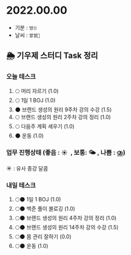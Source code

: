 # 2022.00.00

- 기분 : `멍🙄`
- 날씨 : `쌀쌀🥶`

## 🌦️ 기우제 스터디 Task 정리

### 오늘 테스크

1. 🌕 머리 자르기 (1.0)
2. 🌕 1일 1 BOJ (1.0)
3. 🌑 브랜드 생성의 원리 9주차 강의 수강 (1.5)
4. 🌕 브랜드 생성의 원리 2주차 강의 정리 (1.0)
5. 🌕 다음주 계획 세우기 (1.0)
6. 🌑 운동 (1.0)

### 업무 진행상태 (좋음 : ☀  , 보통: 🌤 , 나쁨 : ⛈)

☀ : 유사 종강 달콤

### 내일 테스크

1. 🌕🌑 1일 1 BOJ (1.0)
2. 🌕🌑 백준 풀이 블로깅 (1.0)
3. 🌕🌑 브랜드 생성의 원리 4주차 강의 정리 (1.0)
4. 🌕🌑 브랜드 생성의 원리 14주차 강의 수강 (1.5)
5. 🌕🌑 몸 관리 잘하기 (0.0)
6. 🌕🌑 운동 (1.0)
